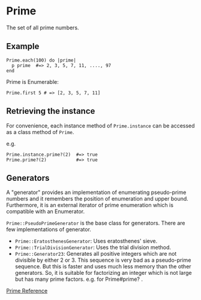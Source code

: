 # Prime

The set of all prime numbers.

## Example

    Prime.each(100) do |prime|
      p prime  #=> 2, 3, 5, 7, 11, ...., 97
    end

Prime is Enumerable:

    Prime.first 5 # => [2, 3, 5, 7, 11]

## Retrieving the instance

For convenience, each instance method of `Prime.instance` can be accessed as a
class method of `Prime`.

e.g.

    Prime.instance.prime?(2)  #=> true
    Prime.prime?(2)           #=> true

## Generators

A "generator" provides an implementation of enumerating pseudo-prime numbers
and it remembers the position of enumeration and upper bound. Furthermore, it
is an external iterator of prime enumeration which is compatible with an
Enumerator.

`Prime::PseudoPrimeGenerator` is the base class for generators. There are
few implementations of generator.

* `Prime::EratosthenesGenerator`: Uses eratosthenes' sieve.
* `Prime::TrialDivisionGenerator`: Uses the trial division method.
* `Prime::Generator23`: Generates all positive integers which are not divisible by either 2 or 3.
    This sequence is very bad as a pseudo-prime sequence. But this is faster
    and uses much less memory than the other generators. So, it is suitable
    for factorizing an integer which is not large but has many prime factors.
    e.g. for Prime#prime? .


[Prime Reference](https://ruby-doc.org/stdlib-2.7.0/libdoc/prime/rdoc/Prime.html)